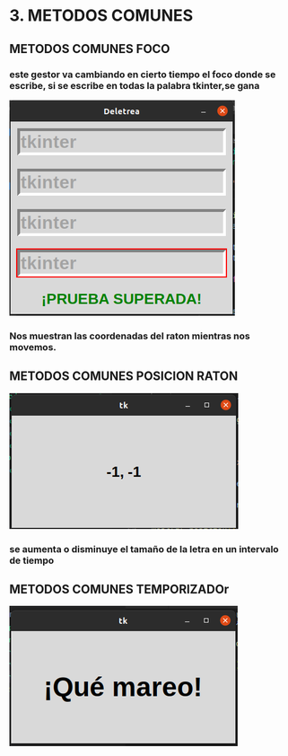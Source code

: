 # 3. METODOS COMUNES

## METODOS COMUNES FOCO

### este gestor  va cambiando en cierto tiempo el foco donde se escribe, si se escribe en todas la palabra tkinter,se gana

![metodos comunes foco](metodos_comunes_foco.png "metodos comunes foco")

### Nos muestran las coordenadas del raton mientras nos movemos.

## METODOS COMUNES POSICION RATON

![metodos comunes posicion raton](metodos_comunes_posicion_raton.png "metodos comunes  posicion raton")

### se aumenta o disminuye el tamaño de la letra en un intervalo de tiempo

## METODOS COMUNES TEMPORIZADOr

![metodos comunes temporizador](metodos_comunes_temporizador.png "metodos comunes temporizador")